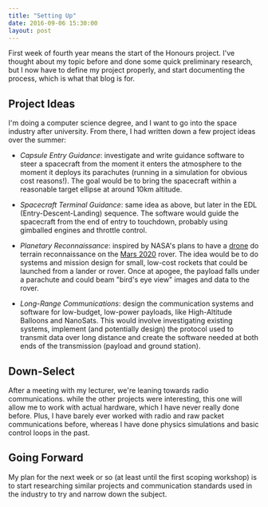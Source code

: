 ```yaml
---
title: "Setting Up"
date: 2016-09-06 15:30:00
layout: post
---
```


First week of fourth year means the start of the Honours project. I've thought
about my topic before and done some quick preliminary research, but I now have
to define my project properly, and start documenting the process, which is what
that blog is for.

## Project Ideas

I'm doing a computer science degree, and I want to go into the space industry
after university. From there, I had written down a few project ideas over the
summer:

* *Capsule Entry Guidance*: investigate and write guidance software to steer
  a spacecraft from the moment it enters the atmosphere to the moment it deploys
  its parachutes (running in a simulation for obvious cost reasons!). The goal
  would be to bring the spacecraft within a reasonable target ellipse at
  around 10km altitude.

* *Spacecraft Terminal Guidance*: same idea as above, but later in the EDL
  (Entry-Descent-Landing) sequence. The software would guide the spacecraft
  from the end of entry to touchdown, probably using gimballed engines and
  throttle control.

* *Planetary Reconnaissance*: inspired by NASA's plans to have a [drone][drone]
  do terrain reconnaissance on the [Mars 2020][mars2020] rover. The idea would
  be to do systems and mission design for small, low-cost rockets that could be
  launched from a lander or rover. Once at apogee, the payload falls under a
  parachute  and could beam "bird's eye view" images and data to the rover.

* *Long-Range Communications*: design the communication systems and software for
  low-budget, low-power payloads, like High-Altitude Balloons and NanoSats. This
  would involve investigating existing systems, implement (and potentially 
  design) the protocol used to transmit data over long distance and create the
  software needed at both ends of the transmission (payload and ground station).

## Down-Select

After a meeting with my lecturer, we're leaning towards radio communications.
while the other projects were interesting, this one will allow me to work with
actual hardware, which I have never really done before. Plus, I have barely ever
worked with radio and raw packet communications before, whereas I have done
physics simulations and basic control loops in the past.

## Going Forward

My plan for the next week or so (at least until the first scoping workshop) is
to start researching similar projects and communication standards used in the
industry to try and narrow down the subject.

  [drone]: http://www.popsci.com/nasa-to-test-drone-scout-for-mars-2020-rover
  [mars2020]: http://mars.nasa.gov/mars2020/
